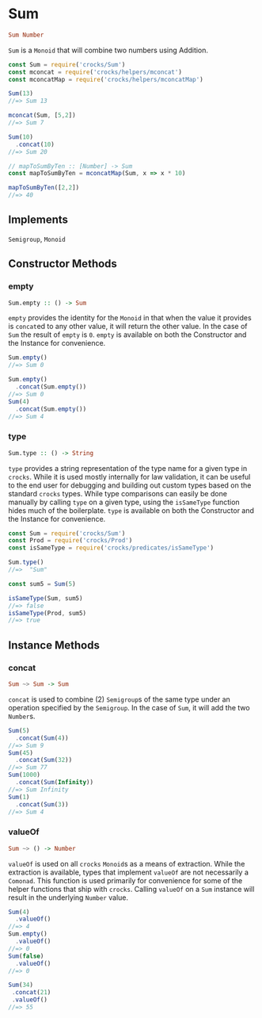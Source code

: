 # Sum
```haskell
Sum Number
```
`Sum` is a `Monoid` that will combine two numbers using Addition.

```js
const Sum = require('crocks/Sum')
const mconcat = require('crocks/helpers/mconcat')
const mconcatMap = require('crocks/helpers/mconcatMap')

Sum(13)
//=> Sum 13

mconcat(Sum, [5,2])
//=> Sum 7

Sum(10)
  .concat(10)
//=> Sum 20

// mapToSumByTen :: [Number] -> Sum
const mapToSumByTen = mconcatMap(Sum, x => x * 10)

mapToSumByTen([2,2])
//=> 40
```

## Implements
`Semigroup`, `Monoid`

## Constructor Methods

### empty
```haskell
Sum.empty :: () -> Sum
```

`empty` provides the identity for the `Monoid` in that when the value it provides is `concat`ed to any other value, it will return the other value. In the case of `Sum` the result of `empty` is `0`. `empty` is available on both the Constructor and the Instance for convenience.
```js
Sum.empty()
//=> Sum 0

Sum.empty()
  .concat(Sum.empty())
//=> Sum 0
Sum(4)
  .concat(Sum.empty())
//=> Sum 4
```

### type
```haskell
Sum.type :: () -> String
```

`type` provides a string representation of the type name for a given type in `crocks`. While it is used mostly internally for law validation, it can be useful to the end user for debugging and building out custom types based on the standard `crocks` types. While type comparisons can easily be done manually by calling `type` on a given type, using the `isSameType` function hides much of the boilerplate. `type` is available on both the Constructor and the Instance for convenience.

```js
const Sum = require('crocks/Sum')
const Prod = require('crocks/Prod')
const isSameType = require('crocks/predicates/isSameType')

Sum.type()
//=>  "Sum"

const sum5 = Sum(5)

isSameType(Sum, sum5)
//=> false
isSameType(Prod, sum5)
//=> true
```

## Instance Methods

### concat
```haskell
Sum ~> Sum -> Sum
```

`concat` is used to combine (2) `Semigroup`s of the same type under an operation specified by the `Semigroup`. In the case of `Sum`, it will add the two `Number`s.

```js
Sum(5)
  .concat(Sum(4))
//=> Sum 9
Sum(45)
  .concat(Sum(32))
//=> Sum 77
Sum(1000)
  .concat(Sum(Infinity))
//=> Sum Infinity
Sum(1)
  .concat(Sum(3))
//=> Sum 4
```

### valueOf
```haskell
Sum ~> () -> Number
```

`valueOf` is used on all `crocks` `Monoid`s as a means of extraction. While the extraction is available, types that implement `valueOf` are not necessarily a `Comonad`. This function is used primarily for convenience for some of the helper functions that ship with `crocks`. Calling `valueOf` on a `Sum` instance will result in the underlying `Number` value.

```js
Sum(4)
  .valueOf()
//=> 4
Sum.empty()
  .valueOf()
//=> 0
Sum(false)
  .valueOf()
//=> 0

Sum(34)
 .concat(21)
 .valueOf()
//=> 55
```
